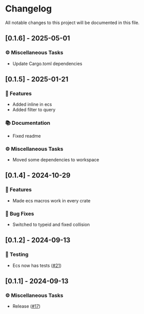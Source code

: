 # Changelog

All notable changes to this project will be documented in this file.

## [0.1.6] - 2025-05-01

### ⚙️ Miscellaneous Tasks

- Update Cargo.toml dependencies


## [0.1.5] - 2025-01-21

### 🚀 Features

- Added inline in ecs
- Added filter to query

### 📚 Documentation

- Fixed readme

### ⚙️ Miscellaneous Tasks

- Moved some dependencies to workspace


## [0.1.4] - 2024-10-29

### 🚀 Features

- Made ecs macros work in every crate

### 🐛 Bug Fixes

- Switched to typeid and fixed collision



## [0.1.2] - 2024-09-13

### 🧪 Testing

- Ecs now has tests ([#21](https://github.com/Profiidev/gravitron/pull/21))


## [0.1.1] - 2024-09-13

### ⚙️ Miscellaneous Tasks

- Release ([#17](https://github.com/Profiidev/gravitron/pull/17))


